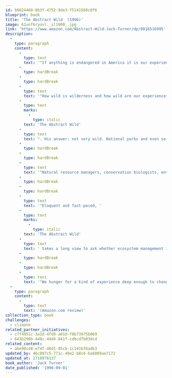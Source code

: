 ```yaml
---
id: b6024468-0b3f-4752-9de3-f5141560c0f6
blueprint: book
title: 'The Abstract Wild  (1996)'
image: 61unfkryovl._sl1000_.jpg
link: 'https://www.amazon.com/Abstract-Wild-Jack-Turner/dp/0816516995'
description:
  -
    type: paragraph
    content:
      -
        type: text
        text: '"If anything is endangered in America it is our experience of wild nature — gross contact. There is knowledge only the wild can give us, knowledge specific to it, knowledge specific to the experience of it. These are its gifts to us.'
      -
        type: hardBreak
      -
        type: hardBreak
      -
        type: text
        text: '"How wild is wilderness and how wild are our experiences in it, asks Jack Turner in the pages of '
      -
        type: text
        marks:
          -
            type: italic
        text: 'The Abstract Wild'
      -
        type: text
        text: ". His answer: not very wild. National parks and even so-called wilderness areas fall far short of offering the primal, mystic connection possible in wild places. And this is so, Turner avows, because any managed land, never mind what it's called, ceases to be wild. Moreover, what little wildness we have left is fast being destroyed by the very systems designed to preserve it."
      -
        type: hardBreak
      -
        type: hardBreak
      -
        type: text
        text: '"Natural resource managers, conservation biologists, environmental economists, park rangers, zoo directors, and environmental activists: Turner''s new book takes aim at these and all others who labor in the name of preservation. He argues for a new conservation ethic that focuses less on preserving things and more on preserving process and "leaving things be." He takes off after zoos and wilderness tourism with a vengeance, and he cautions us to resist language that calls a tree "a resource" and wilderness "a management unit."'
      -
        type: hardBreak
      -
        type: hardBreak
      -
        type: text
        text: '"Eloquent and fast-paced, '
      -
        type: text
        marks:
          -
            type: italic
        text: 'The Abstract Wild'
      -
        type: text
        text: ' takes a long view to ask whether ecosystem management isn''t "a bit of a sham" and the control of grizzlies and wolves "at best a travesty." Next, the author might bring his readers up-close for a look at pelicans, mountain lions, or Shamu the whale. From whatever angle, Turner stirs into his arguments the words of dozens of other American writers including Thoreau, Hemingway, Faulkner, and environmentalist Doug Peacock.'
      -
        type: hardBreak
      -
        type: hardBreak
      -
        type: text
        text: '"We hunger for a kind of experience deep enough to change our selves, our form of life, writes Turner. Readers who take his words to heart will find, if not their selves, their perspectives on the natural world recast in ways that are hard to ignore and harder to forget."'
  -
    type: paragraph
    content:
      -
        type: text
        text: '(Amazon.com review)'
collection_type: book
challenges:
  - climate
related_partner_initiatives:
  - c7f4951c-3a1d-4fd9-a01d-f0b73975b069
  - 643b298b-448c-44d4-841f-cdbcd7b03dcd
related_content:
  - abe90cd8-e74f-48d1-95cb-1c141bf6adb3
updated_by: 46c097c5-771c-49e2-b8c6-ba6009ae7172
updated_at: 1718976137
book_author: 'Jack Turner'
date_published: '1996-09-01'
---
```

